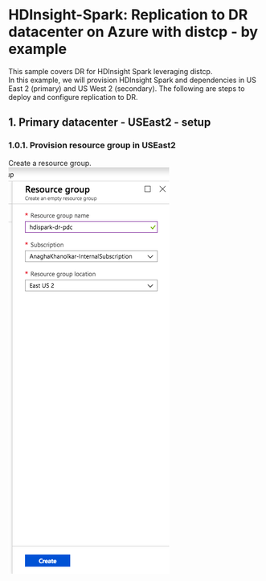 # HDInsight-Spark: Replication to DR datacenter on Azure with distcp - by example

This sample covers DR for HDInsight Spark leveraging distcp.<br>
In this example, we will provision HDInsight Spark and dependencies in US East 2 (primary) and US West 2 (secondary).  The following are steps to deploy and configure replication to DR.<br>

## 1.  Primary datacenter - USEast2 - setup

### 1.0.1. Provision resource group in USEast2
Create a resource group.<br>
![Create USE2 RG](images/1-create-rg.png)
<br><br>
